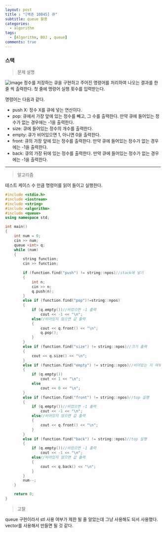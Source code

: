 ```yaml
---
layout: post
title : "[백준 10845] 큐"
subtitle: queue 활용
categories:
  - algorithm
tags:
  - [Algorithm, BOJ , queue]
comments: true
---
```


### 스택

> 문제 설명

![image](https://user-images.githubusercontent.com/55472510/111278856-62b51280-867d-11eb-83c7-a9ae9e8a15ac.png)
정수를 저장하는 큐을 구현하고 주어진 명령어를 처리하여 나오는 결과를 한 줄 씩 출력한다. 첫 줄에 명령어 실행 횟수를 입력받는다.

명령어는 다음과 같다.
- push X: 정수 X를 큐에 넣는 연산이다.
- pop: 큐에서 가장 앞에 있는 정수를 빼고, 그 수를 출력한다. 만약 큐에 들어있는 정수가 없는 경우에는 -1을 출력한다.
- size: 큐에 들어있는 정수의 개수를 출력한다.
- empty: 큐가 비어있으면 1, 아니면 0을 출력한다.
- front: 큐의 가장 앞에 있는 정수를 출력한다. 만약 큐에 들어있는 정수가 없는 경우에는 -1을 출력한다.
- back: 큐의 가장 뒤에 있는 정수를 출력한다. 만약 큐에 들어있는 정수가 없는 경우에는 -1을 출력한다.

***
> 알고리즘   

테스트 케이스 수 만큼 명령어를 읽어 들이고 실행한다.

```cpp
#include <stdio.h>
#include <iostream>
#include <string>
#include <algorithm>
#include <queue>
using namespace std;

int main()
{	
	int num = 0;
	cin >> num;
	queue <int> q;
	while (num)
	{
		string function;
		cin >> function;
		
		if (function.find("push") != string::npos)//stack에 넣기
		{
			int n;
			cin >> n;
			q.push(n);
		}
		else if (function.find("pop")!=string::npos)
		{
			if (q.empty())//비었으면 -1 출력
				cout << -1 << "\n";
			else//비어있지 않으면 값 출력
			{
				cout << q.front() << "\n";
				q.pop();
			}
		}
		else if (function.find("size") != string::npos)//크기 출력
		{
			cout << q.size() << "\n";
		}
		else if (function.find("empty") != string::npos)//비어있는 지 여부
		{
			if (q.empty())
				cout << 1 << "\n";
			else
				cout << 0 << "\n";
		}
		else if (function.find("front") != string::npos)//top 실행
		{
			if (q.empty())//비었으면 -1 출력
				cout << -1 << "\n";
			else//비어있지 않으면 값 출력
			{
				cout << q.front() << "\n";
			}
		}
		else if (function.find("back") != string::npos)//top 실행
		{
			if (q.empty())//비었으면 -1 출력
				cout << -1 << "\n";
			else//비어있지 않으면 값 출력
			{
				cout << q.back() << "\n";
			}
		}
		num--;
	}

	return 0;
}
```
> 고찰   

queue 구현이라서 stl 사용 여부가 제한 될 줄 알았는데 그냥 사용해도 되서 사용했다.
vector를 사용해서 만들면 될 것 같다. 
